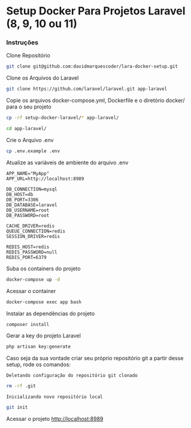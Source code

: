 
# Setup Docker Para Projetos Laravel (8, 9, 10 ou 11)

### Instruções
Clone Repositório
```sh
git clone git@github.com:davidmarquescoder/lara-docker-setup.git
```

Clone os Arquivos do Laravel
```sh
git clone https://github.com/laravel/laravel.git app-laravel
```


Copie os arquivos docker-compose.yml, Dockerfile e o diretório docker/ para o seu projeto
```sh
cp -rf setup-docker-laravel/* app-laravel/
```
```sh
cd app-laravel/
```


Crie o Arquivo .env
```sh
cp .env.example .env
```


Atualize as variáveis de ambiente do arquivo .env
```dosini
APP_NAME="MyApp"
APP_URL=http://localhost:8989

DB_CONNECTION=mysql
DB_HOST=db
DB_PORT=3306
DB_DATABASE=laravel
DB_USERNAME=root
DB_PASSWORD=root

CACHE_DRIVER=redis
QUEUE_CONNECTION=redis
SESSION_DRIVER=redis

REDIS_HOST=redis
REDIS_PASSWORD=null
REDIS_PORT=6379
```


Suba os containers do projeto
```sh
docker-compose up -d
```


Acessar o container
```sh
docker-compose exec app bash
```


Instalar as dependências do projeto
```sh
composer install
```


Gerar a key do projeto Laravel
```sh
php artisan key:generate
```


Caso seja da sua vontade criar seu próprio repositório git a partir desse setup, rode os comandos:

`Deletando configuração do repositório git clonado`
```sh
rm -rf .git
```

`Inicializando novo repositório local`
```sh
git init
```


Acessar o projeto
[http://localhost:8989](http://localhost:8989)
